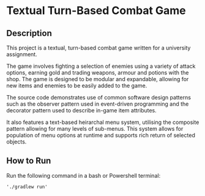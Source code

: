 # Textual Turn-Based Combat Game
## Description
This project is a textual, turn-based combat game written for a university assignment.

The game involves fighting a selection of enemies using a variety of attack options, earning gold and trading weapons, armour and potions with the shop. The game is designed to be modular and expandable, allowing for new items and enemies to be easily added to the game. 

The source code demonstrates use of common software design patterns such as the observer pattern used in event-driven programming and the decorator pattern used to describe in-game item attributes.

It also features a text-based heirarchal menu system, utilising the composite pattern allowing for many levels of sub-menus. This system allows for population of menu options at runtime and supports rich return of selected objects. 

## How to Run
Run the following command in a bash or Powershell terminal:
```
'./gradlew run'
```